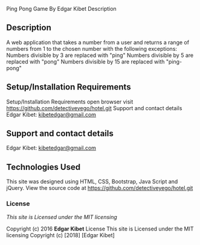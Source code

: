 Ping Pong Game
By Edgar Kibet
Description
## Description

A web application that takes a number from a user and returns a range of numbers from 1 to the chosen number with the following exceptions:
Numbers divisible by 3 are replaced with "ping"
Numbers divisible by 5 are replaced with "pong"
Numbers divisible by 15 are replaced with "ping-pong"
## Setup/Installation Requirements

Setup/Installation Requirements
open browser
visit https://github.com/detectiveyego/hotel.git
Support and contact details
Edgar Kibet: kibetedgar@gmail.com

## Support and contact details

Edgar Kibet: kibetedgar@gmail.com

## Technologies Used

This site was designed using HTML, CSS, Bootstrap, Java Script and jQuery. View the source code at https://github.com/detectiveyego/hotel.git

### License

*This site is Licensed under the MIT licensing*

Copyright (c) 2016 **Edgar Kibet**
License
This site is Licensed under the MIT licensing
Copyright (c) [2018] [Edgar Kibet]
